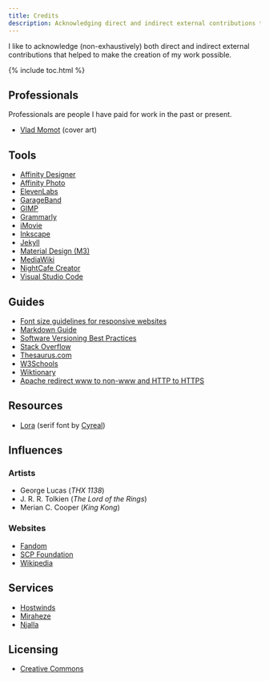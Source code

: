 ```yaml
---
title: Credits
description: Acknowledging direct and indirect external contributions that helped to make my work possible.
---
```


I like to acknowledge (non-exhaustively) both direct and indirect external contributions that helped to make the creation of my work possible.

{% include toc.html %}

## Professionals
Professionals are people I have paid for work in the past or present.
- <a href="https://vladmomotart.tumblr.com/" target="_blank">Vlad Momot</a> (cover art)

## Tools
- <a href="https://affinity.serif.com/designer/" target="_blank">Affinity Designer</a>
- <a href="https://affinity.serif.com/photo/" target="_blank">Affinity Photo</a>
- <a href="https://elevenlabs.io/" target="_blank">ElevenLabs</a>
- <a href="https://www.apple.com/mac/garageband/" target="_blank">GarageBand</a>
- <a href="https://www.gimp.org/" target="_blank">GIMP</a>
- <a href="http://grammarly.com/" target="_blank">Grammarly</a>
- <a href="https://www.apple.com/mac/garageband/" target="_blank">iMovie</a>
- <a href="https://inkscape.org/" target="_blank">Inkscape</a>
- <a href="https://jekyllrb.com/" target="_blank">Jekyll</a>
- <a href="https://m3.material.io/" target="_blank">Material Design (M3)</a>
- <a href="https://www.mediawiki.org/" target="_blank">MediaWiki</a>
- <a href="https://creator.nightcafe.studio/" target="_blank">NightCafe Creator</a>
- <a href="https://code.visualstudio.com/" target="_blank">Visual Studio Code</a>

## Guides
- <a href="https://www.editorx.com/shaping-design/article/font-size" target="_blank">Font size guidelines for responsive websites</a>
- <a href="https://www.markdownguide.org/" target="_blank">Markdown Guide</a>
- <a href="https://cpl.thalesgroup.com/software-monetization/software-versioning-basics" target="_blank">Software Versioning Best Practices</a>
- <a href="https://stackoverflow.com/" target="_blank">Stack Overflow</a>
- <a href="https://www.thesaurus.com/" target="_blank">Thesaurus.com</a>
- <a href="https://www.w3schools.com/" target="_blank">W3Schools</a>
- <a href="https://wiktionary.org/" target="_blank">Wiktionary</a>
- <a href="https://simonecarletti.com/blog/2016/08/redirect-domain-http-https-www-apache/" target="_blank">Apache redirect www to non-www and HTTP to HTTPS</a>

## Resources
- <a href="http://cyreal.org/fonts/lora/" target="_blank">Lora</a> (serif font by <a href="http://cyreal.org/" target="_blank">Cyreal</a>)

## Influences
### Artists
- George Lucas (*THX 1138*)
- J. R. R. Tolkien (*The Lord of the Rings*)
- Merian C. Cooper (*King Kong*)

### Websites
- <a href="https://fandom.com/" target="_blank">Fandom</a>
- <a href="https://scp-wiki.wikidot.com/" target="_blank">SCP Foundation</a>
- <a href="https://www.wikipedia.org/" target="_blank">Wikipedia</a>

## Services
- <a href="https://www.hostwinds.com/" target="_blank">Hostwinds</a>
- <a href="https://miraheze.org/" target="_blank">Miraheze</a>
- <a href="https://njal.la/" target="_blank">Njalla</a>

## Licensing
- <a href="https://creativecommons.org/" target="_blank">Creative Commons</a>